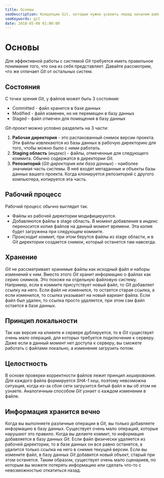 ```yaml
---
title: Основы
seoDescription: Концепции Git, которые нужно усвоить перед началом работы.
seoKeywords: git
date: 2018-05-08 01:00:00
---
```

# Основы

Для эффективной работы с системой *Git* требуется иметь правильное понимание того, что она из себя представляет. Давайте рассмотрим, что же отличает *Git* от остальных систем.

## Состояния

С точки зрения *Git*, у файлов может быть 3 состояния:

+ Committed - файл хранится в базе данных
+ Modified - файл изменен, но не перемещен в базу данных
+ Staged - файл отмечен для помещения в базу данных

*Git-проект* можно условно разделить на 3 части:

1) **Рабочая директория** - это распакованный снимок версии проекта. Эти файлы извлекаются из базы данных в рабочую директорию для того, чтобы можно было с ними работать.
2) **Staging область** (*индекс*) - файлы, отмеченные для следующего коммита. Обычно содержатся в директории *Git*.
3) **Репозиторий** (*Git-директория* или *база данных*) - наиболее значимая часть системы. В неё входят метаданные и объекты базы данных вашего проекта. Когда клонируется репозиторий с другого компьютера, копируется эта часть.

## Рабочий процесс
Рабочий процесс обычно выглядит так.

+ Файлы из рабочей директории модифицируются.
+ Добавляются файлы в stage область. В момент добавления в *индекс* переносится копия файлов на данный момент времени. Эта копия будет загружена при следующем коммите.
+ Происходит коммит, при этом берутся файлы из stage области, и в *Git* директории создается снимок, который останется там навсегда.

## Хранение
*Git* не рассматривает хранимые файлы как исходный файл и наборы изменений к ним. Вместо этого *Git* хранит информацию о файлах как серию снимков. Это похоже на отдельную файловую систему. Например, если в коммите присутствует новый файл, то *Git* добавляет ссылку на него. Если файл не изменился, то остается старая ссылка, а если изменился, то ссылка указывает на новый вариант файла. Если файл был удален, то ссылка просто удаляется, при этом сам файл остается в базе данных.

## Принцип локальности
Так как версия на клиенте и сервере дублируется, то в *Git* существует очень мало операций, для которых требуется подключение к серверу. Даже если в данный момент нет доступа к серверу, вы сможете работать с файлами локально, а изменения загрузить потом.

## Целостность
В основе проверки корректности файлов лежит принцип *хеширования*. Для каждого файла формируется *SHA-1 хеш*, поэтому невозможна ситуация, когда из-за сбоя сети загрузится битый файл и вы об этом не узнаете. Аналогичным способом *Git* узнает о каждом изменении в файле.

## Информация хранится вечно
Когда вы выполняете различные операции в *Git*, вы только добавляете информацию в базу данных. Существует очень мало операций, которые нарушают это правило. Когда вы делаете коммит, то информация добавляется в базу данных *Git*. Если файл физически удаляется из рабочей директории, то в базе данных он все равно останется, а удалится только ссылка на него в снимке текущей версии. Если вы измените файл, в базу данных *Git* добавится новый объект, старый при этом останется. Таким образом, существует очень мало сценариев, по которым вы можете потерять информацию или сделать что-то с невозможностью откатиться назад.